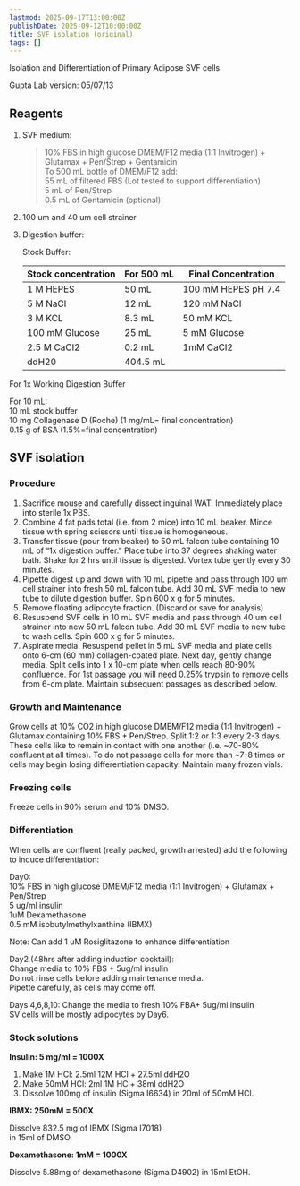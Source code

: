 ```yaml
---
lastmod: 2025-09-17T13:00:00Z
publishDate: 2025-09-12T10:00:00Z
title: SVF isolation (original)
tags: []
---
```


Isolation and Differentiation of Primary Adipose SVF cells

Gupta Lab
version: 05/07/13

## Reagents

1. SVF medium:  

   > 10% FBS in high glucose DMEM/F12 media (1:1 Invitrogen) + Glutamax + Pen/Strep + Gentamicin  
   > To 500 mL bottle of DMEM/F12 add:  
   > 55 mL of filtered FBS (Lot tested to support differentiation)  
   > 5 mL of Pen/Strep  
   > 0.5 mL of Gentamicin (optional)  

2. 100 um and 40 um cell strainer
3. Digestion buffer:

   Stock Buffer:

   | Stock concentration | For 500 mL | Final Concentration |
   | ------------------- | ---------- | ------------------- |
   | 1 M HEPES           | 50 mL      | 100 mM HEPES pH 7.4 |
   | 5 M NaCl            | 12 mL      | 120 mM NaCl         |
   | 3 M KCL             | 8.3 mL     | 50 mM KCL           |
   | 100 mM Glucose      | 25 mL      | 5 mM Glucose        |
   | 2.5 M CaCl2         | 0.2 mL     | 1mM CaCl2           |
   | ddH20               | 404.5 mL   |

For 1x Working Digestion Buffer

For 10 mL:  
10 mL stock buffer  
10 mg Collagenase D (Roche) (1 mg/mL= final concentration)  
0.15 g of BSA (1.5%=final concentration)  

## SVF isolation

### Procedure

1. Sacrifice mouse and carefully dissect inguinal WAT. Immediately place into sterile 1x PBS.
2. Combine 4 fat pads total (i.e. from 2 mice) into 10 mL beaker.  Mince tissue with spring scissors until tissue is homogeneous.
3. Transfer tissue (pour from beaker) to 50 mL falcon tube containing 10 mL of “1x digestion buffer.”  Place tube into 37 degrees shaking water bath.  Shake for 2 hrs until tissue is digested.  Vortex tube gently every 30 minutes.
4. Pipette digest up and down with 10 mL pipette and pass through 100 um cell strainer into fresh 50 mL falcon tube.  Add 30 mL SVF media to new tube to dilute digestion buffer. Spin 600 x g for 5 minutes.
5. Remove floating adipocyte fraction. (Discard or save for analysis)
6. Resuspend SVF cells in 10 mL SVF media and pass through 40 um cell strainer into new 50 mL falcon tube. Add 30 mL SVF media to new tube to wash cells. Spin 600 x g for 5 minutes.
7. Aspirate media. Resuspend pellet in 5 mL SVF media and plate cells onto 6-cm (60 mm) collagen-coated plate.  Next day, gently change media.  Split cells into 1 x 10-cm plate when cells reach 80-90% confluence.  For 1st passage you will need 0.25% trypsin to remove cells from 6-cm plate. Maintain subsequent passages as described below.

### Growth and Maintenance

Grow cells at 10% CO2 in high glucose DMEM/F12 media (1:1 Invitrogen) + Glutamax containing 10% FBS + Pen/Strep.  Split 1:2 or 1:3 every 2-3 days. These cells like to remain in contact with one another (i.e. ~70-80% confluent at all times). To do not passage cells for more than ~7-8 times or cells may begin losing differentiation capacity.  Maintain many frozen vials.

### Freezing cells

Freeze cells in 90% serum and 10% DMSO.  

### Differentiation

When cells are confluent (really packed, growth arrested) add the following to induce differentiation:

Day0:  
10% FBS in high glucose DMEM/F12 media (1:1 Invitrogen) + Glutamax + Pen/Strep  
5 ug/ml insulin  
1uM Dexamethasone  
0.5 mM isobutylmethylxanthine (IBMX)  

Note: Can add 1 uM Rosiglitazone to enhance differentiation

Day2 (48hrs after adding induction cocktail):  
Change media to 10% FBS + 5ug/ml insulin  
Do not rinse cells before adding maintenance media.  
Pipette carefully, as cells may come off.  

Days 4,6,8,10: Change the media to fresh 10% FBA+ 5ug/ml insulin  
SV cells will be mostly adipocytes by Day6.  

### Stock solutions

**Insulin: 5 mg/ml = 1000X**

1. Make 1M HCl: 2.5ml 12M HCl + 27.5ml ddH2O
2. Make 50mM HCl: 2ml 1M HCl+ 38ml ddH2O
3. Dissolve 100mg of insulin (Sigma I6634) in 20ml of 50mM HCl.

**IBMX: 250mM = 500X**

Dissolve 832.5 mg of IBMX (Sigma I7018)  
in 15ml of DMSO.

**Dexamethasone: 1mM = 1000X**

Dissolve 5.88mg of dexamethasone (Sigma D4902) in 15ml EtOH.
